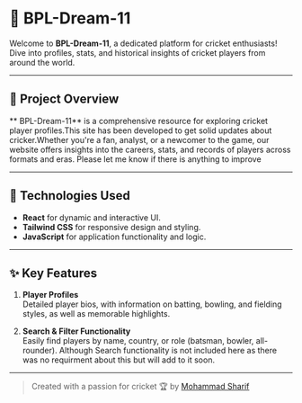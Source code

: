 # 🏏 BPL-Dream-11

Welcome to **BPL-Dream-11**, a dedicated platform for cricket enthusiasts! Dive into profiles, stats, and historical insights of cricket players from around the world.

---

## 🌟 Project Overview

** BPL-Dream-11** is a comprehensive resource for exploring cricket player profiles.This site has been developed to get solid updates about cricker.Whether you're a fan, analyst, or a newcomer to the game, our website offers insights into the careers, stats, and records of players across formats and eras.
Please let me know if there is anything to improve


---

## 🔧 Technologies Used

- **React** for dynamic and interactive UI.
- **Tailwind CSS** for responsive design and styling.
- **JavaScript** for application functionality and logic.

---

## ✨ Key Features

1. **Player Profiles**  
   Detailed player bios, with information on batting, bowling, and fielding styles, as well as memorable highlights.

2. **Search & Filter Functionality**  
   Easily find players by name, country, or role (batsman, bowler, all-rounder). Although Search functionality is not included here as there was no requirment about this but will add to it soon.

---

> Created with a passion for cricket 🏆 by [Mohammad Sharif](https://github.com/Sharif707)
